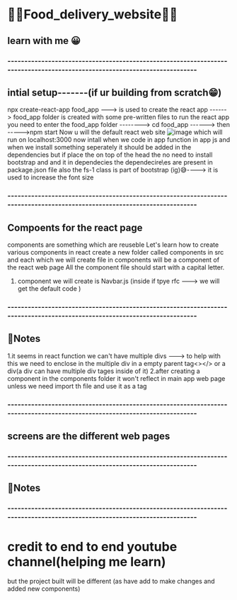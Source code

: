 # 🥟🥡Food_delivery_website🍜🥞
## learn with me 😀
### -------------------------------------------------------------------------------------------------------------------------
## intial setup-------(if ur building from scratch😁)
npx create-react-app food_app ---> is used to create the react app ------> food_app folder is created with some pre-written files
to run the react app you need to enter the food_app folder --------> cd food_app ------> then ----->npm start
Now u will the default react web site
![image](https://github.com/user-attachments/assets/4b157459-4052-461a-9368-83d32c2d78dc)
which will run on localhost:3000
now intall when we code in app function in app js 
and when we install something seperately  it should be added in the dependencies
but  if place the <link href="https://cdn.jsdelivr.net/npm/bootstrap-dark-5@1.1.3/dist/css/bootstrap-night.min.css" rel="stylesheet"> on top of the head the no need to install bootstrap and and it in dependecies
the  dependecire\es are present in package.json file 
also the fs-1 class is part of bootstrap (ig)😅----> it is used to increase the font size

### -------------------------------------------------------------------------------------------------------------------------
## Compoents for the react page
components are something which are reuseble
Let's learn how to create various components in react
create a new folder called components in src and each which we will create file in components will be a component of the react web page 
All the component file should start with a capital letter.
1. component we will create is Navbar.js (inside if tpye rfc ---> we will get the default code )

### -------------------------------------------------------------------------------------------------------------------------
## 📕Notes
1.it seems in react function we can't have multiple divs ---> to help with this we need to enclose in the multiple div in a empty parent tag<></>  or a div(a div can have multiple div tages inside of it)
2.after creating a component in the components folder it won't reflect in main app web page unless we need import th file and use it as a tag

### -------------------------------------------------------------------------------------------------------------------------
## screens are the different web pages
### -------------------------------------------------------------------------------------------------------------------------
## 📕Notes
### -------------------------------------------------------------------------------------------------------------------------
# credit to end to end youtube channel(helping me learn)
but the project built will be different (as have add to make changes and added new components)
